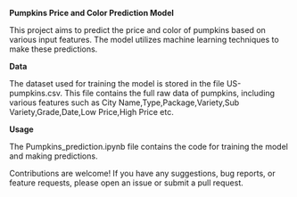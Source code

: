 **Pumpkins Price and Color Prediction Model**

This project aims to predict the price and color of pumpkins based on various input features. 
The model utilizes machine learning techniques to make these predictions.

**Data**

The dataset used for training the model is stored in the file US-pumpkins.csv. 
This file contains the full raw data of pumpkins, including various features such as City Name,Type,Package,Variety,Sub Variety,Grade,Date,Low Price,High Price etc.

**Usage**

The Pumpkins_prediction.ipynb file contains the code for training the model and making predictions.

Contributions are welcome! If you have any suggestions, bug reports, or feature requests, please open an issue or submit a pull request.
